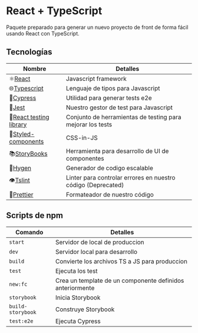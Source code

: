 

# React + TypeScript
Paquete preparado para generar un nuevo proyecto de front de forma fácil usando React con TypeScript.

## Tecnologías
| Nombre | Detalles |
|--------|----------|
| ⚛[️React](https://es.reactjs.org/) | Javascript framework |
| 🌐[Typescript](https://www.typescriptlang.org/) | Lenguaje de tipos para Javascript |
| 🌲[Cypress](https://www.cypress.io/) | Utilidad para generar tests e2e |
| 🧪[Jest](https://jestjs.io/) | Nuestro gestor de test para Javascript |
| 🐐[React testing library](https://github.com/testing-library/react-testing-library) | Conjunto de herramientas de testing para mejorar los tests |
| 💅[Styled-components](https://styled-components.com/) | CSS-in-JS |
| 📚[StoryBooks](https://storybook.js.org/) | Herramienta para desarrollo de UI de componentes |
| 📄[Hygen](https://www.hygen.io/) | Generador de codigo escalable |
| 👁️[Tslint](https://www.npmjs.com/package/tslint) | Linter para controlar errores en nuestro código (Deprecated)|
| 🦋[Prettier](https://prettier.io/) | Formateador de nuestro código |

## Scripts de npm
| Comando | Detalles |
| ------- | -------- |
| `start` | Servidor de local de produccion |
| `dev` | Servidor local para desarrollo |
| `build` | Convierte los archivos TS a JS para produccion |
| `test` | Ejecuta los test |
| `new:fc` | Crea un template de un componente definidos anteriormente |
| `storybook` | Inicia Storybook |
| `build-storybook` | Construye Storybook |
| `test:e2e` | Ejecuta Cypress |